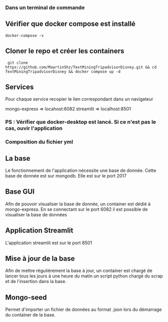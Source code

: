 ### Dans un terminal de commande

## Vérifier que docker compose est installé

<pre><code>docker-compose -v</code></pre>

## Cloner le repo et créer les containers

<pre><code> git clone https://github.com/MaartinShz/TextMiningTripadvisorDisney.git && cd TextMiningTripadvisorDisney && docker compose up -d</code></pre>

## Services
<p>Pour chaque service recopier le lien correspondant dans un navigateur</p>
<p>mongo-express => locahost:6082
   streamlit => localhost:8501</p>
   
   
### PS : Vérifier que docker-desktop est lancé. Si ce n'est pas le cas, ouvir l'application


### Composition du fichier yml

## La base
<p> Le fonctionnement de l'application nécessite une base de donnée. Cette base de donnée est sur mongodb. Elle est sur le port 2017</p>

## Base GUI
<p> Afin de pouvoir visualiser la base de donnée, un container est dédié à mongo-express. En se connectant sur le port 6082 il est possible de visualiser la base de données</p>

## Application Streamlit
<p> L'application streamlit est sur le port 8501</p>

## Mise à jour de la base
<p>Afin de mettre régulièrement la base à jour, un container est chargé de lancer tous les jours à une heure du matin un script python chargé du scrap et de l'insertion dans la base.</p>

## Mongo-seed
<p>Permet d'importer un fichier de données au format .json lors du démarrage du container de la base.

